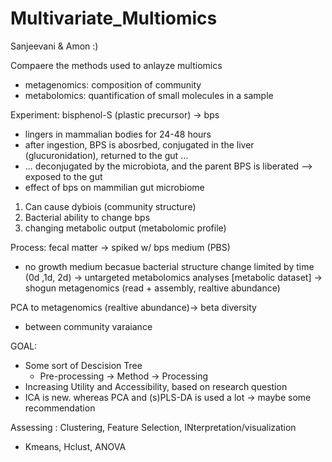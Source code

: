 # Multivariate_Multiomics
Sanjeevani & Amon :)

Compaere the methods used to anlayze multiomics 
* metagenomics: composition of community
* metabolomics: quantification of small molecules in a sample

Experiment: bisphenol-S (plastic precursor) -> bps
* lingers in mammalian bodies for 24-48 hours
* after ingestion, BPS is abosrbed, conjugated in the liver (glucuronidation), returned to the gut ...
* ... deconjugated by the microbiota, and the parent BPS is liberated --> exposed to the gut
* effect of bps on mammilian gut microbiome

1. Can cause dybiois (community structure)
2. Bacterial ability to change bps
3. changing metabolic output (metabolomic profile)

Process: fecal matter -> spiked w/ bps medium (PBS)
* no growth medium becasue bacterial structure change limited by time (0d ,1d, 2d)
  -> untargeted metabolomics analyses [metabolic dataset]
  -> shogun metagenomics (read + assembly, realtive abundance)

PCA to metagenomics (realtive abundance)-> beta diversity
* between community varaiance


GOAL: 
* Some sort of Descision Tree
  * Pre-processing -> Method -> Processing
* Increasing Utility and Accessibility, based on research question
* ICA is new. whereas PCA and (s)PLS-DA is used a lot -> maybe some recommendation

Assessing : Clustering, Feature Selection, INterpretation/visualization
* Kmeans, Hclust, ANOVA
